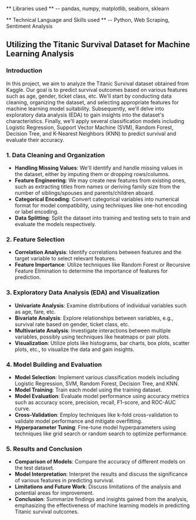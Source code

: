 ** Libraries used ** -- pandas, numpy, matplotlib, seaborn, sklearn

** Technical Language and Skills used ** -- Python, Web Scraping, Sentiment Analysis

## Utilizing the Titanic Survival Dataset for Machine Learning Analysis

### Introduction
In this project, we aim to analyze the Titanic Survival dataset obtained from Kaggle. Our goal is to predict survival outcomes based on various features such as age, gender, ticket class, etc. We'll start by conducting data cleaning, organizing the dataset, and selecting appropriate features for machine learning model suitability. Subsequently, we'll delve into exploratory data analysis (EDA) to gain insights into the dataset's characteristics. Finally, we'll apply several classification models including Logistic Regression, Support Vector Machine (SVM), Random Forest, Decision Tree, and K-Nearest Neighbors (KNN) to predict survival and evaluate their accuracy.

### 1. Data Cleaning and Organization
- **Handling Missing Values**: We'll identify and handle missing values in the dataset, either by imputing them or dropping rows/columns.
- **Feature Engineering**: We may create new features from existing ones, such as extracting titles from names or deriving family size from the number of siblings/spouses and parents/children aboard.
- **Categorical Encoding**: Convert categorical variables into numerical format for model compatibility, using techniques like one-hot encoding or label encoding.
- **Data Splitting**: Split the dataset into training and testing sets to train and evaluate the models respectively.

### 2. Feature Selection
- **Correlation Analysis**: Identify correlations between features and the target variable to select relevant features.
- **Feature Importance**: Utilize techniques like Random Forest or Recursive Feature Elimination to determine the importance of features for prediction.

### 3. Exploratory Data Analysis (EDA) and Visualization
- **Univariate Analysis**: Examine distributions of individual variables such as age, fare, etc.
- **Bivariate Analysis**: Explore relationships between variables, e.g., survival rate based on gender, ticket class, etc.
- **Multivariate Analysis**: Investigate interactions between multiple variables, possibly using techniques like heatmaps or pair plots.
- **Visualization**: Utilize plots like histograms, bar charts, box plots, scatter plots, etc., to visualize the data and gain insights.

### 4. Model Building and Evaluation
- **Model Selection**: Implement various classification models including Logistic Regression, SVM, Random Forest, Decision Tree, and KNN.
- **Model Training**: Train each model using the training dataset.
- **Model Evaluation**: Evaluate model performance using accuracy metrics such as accuracy score, precision, recall, F1-score, and ROC-AUC curve.
- **Cross-Validation**: Employ techniques like k-fold cross-validation to validate model performance and mitigate overfitting.
- **Hyperparameter Tuning**: Fine-tune model hyperparameters using techniques like grid search or random search to optimize performance.

### 5. Results and Conclusion
- **Comparison of Models**: Compare the accuracy of different models on the test dataset.
- **Model Interpretation**: Interpret the results and discuss the significance of various features in predicting survival.
- **Limitations and Future Work**: Discuss limitations of the analysis and potential areas for improvement.
- **Conclusion**: Summarize findings and insights gained from the analysis, emphasizing the effectiveness of machine learning models in predicting Titanic survival outcomes.
